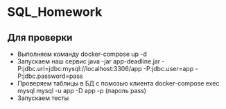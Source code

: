 # SQL_Homework

## Для проверки
- Выполняем команду docker-compose up -d
- Запускаем наш сервис java -jar app-deadline.jar -P:jdbc.url=jdbc:mysql://localhost:3306/app -P:jdbc.user=app -P:jdbc.password=pass
- Проверяем таблицы в БД с помозью клиента docker-compose exec mysql mysql -u app -D app -p (пароль pass)
- Запускаем тесты 